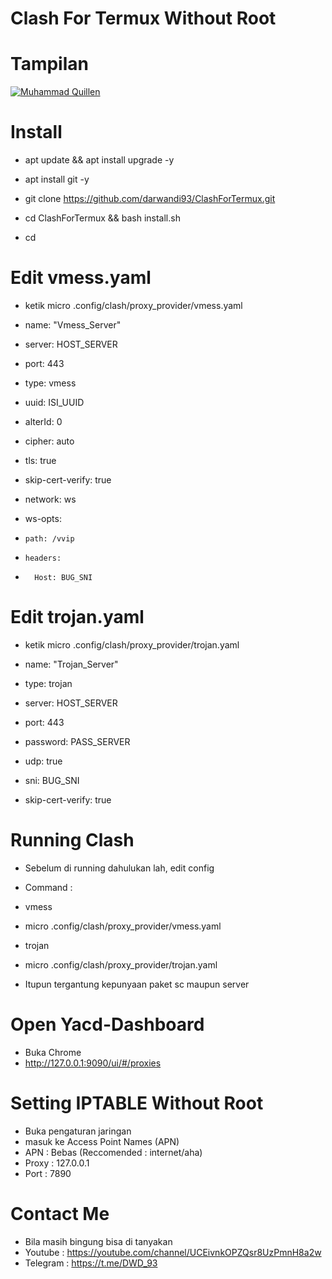 # Clash For Termux Without Root

# Tampilan
[![Muhammad Quillen](https://i.ibb.co/9ckxPFK/275280701-1017928129071608-6754365807402039988-n.jpg)](https://www.facebook.com/LyCoXyZ/) 

# Install
- apt update && apt install upgrade -y

- apt install git -y

- git clone https://github.com/darwandi93/ClashForTermux.git

- cd ClashForTermux && bash install.sh

- cd

# Edit vmess.yaml
- ketik micro .config/clash/proxy_provider/vmess.yaml

-   name: "Vmess_Server"
-   server: HOST_SERVER
-   port: 443
-   type: vmess
-   uuid: ISI_UUID
-   alterId: 0
-   cipher: auto
-   tls: true
-   skip-cert-verify: true
-   network: ws
-   ws-opts:
-     path: /vvip
-     headers:
-       Host: BUG_SNI
    
# Edit trojan.yaml
- ketik micro .config/clash/proxy_provider/trojan.yaml

-   name: "Trojan_Server"
-   type: trojan
-   server: HOST_SERVER
-   port: 443
-   password: PASS_SERVER
-   udp: true
-   sni: BUG_SNI
-   skip-cert-verify: true
    
# Running Clash
- Sebelum di running dahulukan lah, edit config
- Command :

- vmess
- micro .config/clash/proxy_provider/vmess.yaml

- trojan
- micro .config/clash/proxy_provider/trojan.yaml

- Itupun tergantung kepunyaan paket sc maupun server

# Open Yacd-Dashboard
- Buka Chrome
- http://127.0.0.1:9090/ui/#/proxies

# Setting IPTABLE Without Root
- Buka pengaturan jaringan
- masuk ke Access Point Names (APN)
- APN : Bebas (Reccomended : internet/aha)
- Proxy : 127.0.0.1
- Port : 7890

# Contact Me
- Bila masih bingung bisa di tanyakan 
- Youtube  : https://youtube.com/channel/UCEivnkOPZQsr8UzPmnH8a2w
- Telegram : https://t.me/DWD_93
